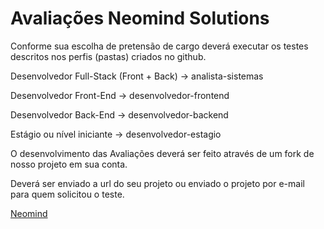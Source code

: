 # Avaliações Neomind Solutions

Conforme sua escolha de pretensão de cargo deverá executar os testes descritos nos perfis (pastas) criados no github.

Desenvolvedor Full-Stack (Front + Back) -> analista-sistemas

Desenvolvedor Front-End -> desenvolvedor-frontend

Desenvolvedor Back-End -> desenvolvedor-backend

Estágio ou nível iniciante -> desenvolvedor-estagio

O desenvolvimento das Avaliações deverá ser feito através de um fork de nosso projeto em sua conta.

Deverá ser enviado a url do seu projeto ou enviado o projeto por e-mail para quem solicitou o teste.

[Neomind](https://www.neomind.com.br/fusion/portal_neomind/)
